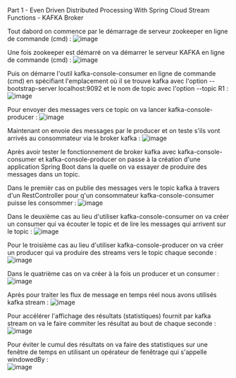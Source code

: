 Part 1 - Even Driven Distributed Processing With Spring Cloud Stream Functions - KAFKA Broker

Tout dabord on commence par le démarrage de serveur zookeeper en ligne de commande (cmd) :
![image](https://user-images.githubusercontent.com/78086000/172024515-47950cee-c4a2-43ed-b5cb-32d528471384.png)

Une fois zookeeper est démarré on va démarrer le serveur KAFKA en ligne de commande (cmd) :
![image](https://user-images.githubusercontent.com/78086000/172024674-b8eb63ed-2126-47d3-bdf4-cc5219367c5d.png)

Puis on démarre l'outil kafka-console-consumer en ligne de commande (cmd) en spécifiant l'emplacement où il se trouve kafka avec l'option --bootstrap-server localhost:9092 et le nom de topic avec l'option --topic R1 :
![image](https://user-images.githubusercontent.com/78086000/172025081-5709602d-57bd-444e-a3b0-2a531376d855.png)

Pour envoyer des messages vers ce topic on va lancer kafka-console-producer :
![image](https://user-images.githubusercontent.com/78086000/172025268-37de7e47-e5a3-4c7c-9675-0305d22c4deb.png)

Maintenant on envoie des messages par le producer et on teste s'ils vont arrivés au consommateur via le broker kafka :
![image](https://user-images.githubusercontent.com/78086000/172025363-c4403311-649b-47c5-aa68-da3464edeaf0.png)

Après avoir tester le fonctionnement de broker kafka avec kafka-console-consumer et kafka-console-producer on passe à la création d'une application Spring Boot dans la quelle on va essayer de produire des messages dans un topic.

Dans le premièr cas on publie des messages vers le topic kafka à travers d'un RestController pour q'un consommateur kafka-console-consumer  puisse les consommer :
![image](https://user-images.githubusercontent.com/78086000/172027212-4aa0e4e9-fbdf-4388-afd2-df512ea47ef6.png)

Dans le deuxième cas au lieu d'utiliser kafka-console-consumer on va créer un consumer qui va écouter le topic et de lire les messages qui arrivent sur le topic :
![image](https://user-images.githubusercontent.com/78086000/172027990-22aac80b-8b8d-4d8b-9eca-c37cf5f8904a.png)

Pour le troisième cas au lieu d'utiliser kafka-console-producer on va créer un producer qui va produire des streams vers le topic chaque seconde :
![image](https://user-images.githubusercontent.com/78086000/172049761-9a873498-49a9-4f49-80df-6ba658d864b7.png)

Dans le quatrième cas on va créer à la fois un producer et un consumer :
![image](https://user-images.githubusercontent.com/78086000/172049826-3d196789-c334-4b1f-b718-cd6f89890240.png)

Après pour traiter les flux de message en temps réel nous avons utilisés kafka stream :
![image](https://user-images.githubusercontent.com/78086000/172077489-5af509c2-a6e1-4846-b8cb-7635a2f87339.png)

Pour accélérer l'affichage des résultats (statistiques) fournit par kafka stream on va le faire commiter les résultat au bout de chaque seconde :
![image](https://user-images.githubusercontent.com/78086000/172078092-e965bff2-34c5-448d-ab72-f8db40287418.png)

Pour éviter le cumul des résultats on va faire des statistiques sur une fenêtre de temps en utilisant un opérateur de fenêtrage qui s'appelle windowedBy :  
![image](https://user-images.githubusercontent.com/78086000/172160146-cae199b0-e071-4075-b5d1-13348de139f3.png)










